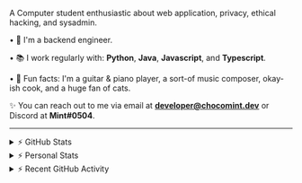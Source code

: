 A Computer student enthusiastic about web application, privacy, ethical hacking, and sysadmin.

• 👾 I'm a backend engineer.

• 📚 I work regularly with: **Python**, **Java**, **Javascript**, and **Typescript**.

• 🍛 Fun facts: I'm a guitar & piano player, a sort-of music composer, okay-ish cook, and a huge fan of cats.

✨ You can reach out to me via email at **developer@chocomint.dev** or Discord at **Mint#0504**.

---

<details>
    <summary>⚡ GitHub Stats</summary>

<img height="150px" align="center" alt="Mint's GitHub Stats" src="https://github-readme-stats-lunarmint.vercel.app/api?username=lunarmint&count_private=true&show_icons=true&hide_title=true&hide_border=true&title_color=00ffdf&icon_color=00ffdf&text_color=141823&bg_color=0,4158d0,c850c0,ffcc70&include_all_commits=false"/>

<img height="150px" align="center" alt="Mint's Most Used Languages" src="https://github-readme-stats-lunarmint.vercel.app/api/top-langs/?username=lunarmint&hide_title=true&hide_border=true&langs_count=8&layout=compact&title_color=141823&bg_color=0,ffcc70,c850c0,4158d0"/>

</details>

<details>
    <summary>⚡ Personal Stats</summary>

<!--START_SECTION:waka-->
![Profile Views](http://img.shields.io/badge/Profile%20Views-0-blue)

![Lines of code](https://img.shields.io/badge/From%20Hello%20World%20I%27ve%20Written-2%20Thousand%20lines%20of%20code-blue)

**I'm a Night 🦉** 

```text
🌞 Morning    115 commits    ████████░░░░░░░░░░░░░░░░░   33.05% 
🌆 Daytime    44 commits     ███░░░░░░░░░░░░░░░░░░░░░░   12.64% 
🌃 Evening    93 commits     ██████░░░░░░░░░░░░░░░░░░░   26.72% 
🌙 Night      96 commits     ███████░░░░░░░░░░░░░░░░░░   27.59%

```
📅 **I'm Most Productive on Friday** 

```text
Monday       55 commits     ████░░░░░░░░░░░░░░░░░░░░░   15.8% 
Tuesday      36 commits     ██░░░░░░░░░░░░░░░░░░░░░░░   10.34% 
Wednesday    47 commits     ███░░░░░░░░░░░░░░░░░░░░░░   13.51% 
Thursday     46 commits     ███░░░░░░░░░░░░░░░░░░░░░░   13.22% 
Friday       75 commits     █████░░░░░░░░░░░░░░░░░░░░   21.55% 
Saturday     39 commits     ██░░░░░░░░░░░░░░░░░░░░░░░   11.21% 
Sunday       50 commits     ███░░░░░░░░░░░░░░░░░░░░░░   14.37%

```


📊 **This Week I Spent My Time On** 

```text
💬 Programming Languages: 
Python                   6 hrs 44 mins       ██████████████████████░░░   90.89% 
TOML                     40 mins             ██░░░░░░░░░░░░░░░░░░░░░░░   9.1% 
PythonStub               0 secs              ░░░░░░░░░░░░░░░░░░░░░░░░░   0.01% 
HTML                     0 secs              ░░░░░░░░░░░░░░░░░░░░░░░░░   0.0%

🔥 Editors: 
PyCharm                  7 hrs 24 mins       █████████████████████████   100.0%

🐱‍💻 Projects: 
project1                 5 hrs 51 mins       ███████████████████░░░░░░   79.13% 
Chiya                    1 hr 28 mins        █████░░░░░░░░░░░░░░░░░░░░   19.87% 
Unknown Project          4 mins              ░░░░░░░░░░░░░░░░░░░░░░░░░   0.99% 
spotipyn                 0 secs              ░░░░░░░░░░░░░░░░░░░░░░░░░   0.0%

💻 Operating System: 
Windows                  7 hrs 24 mins       █████████████████████████   100.0%

```

**I Mostly Code in Python** 

```text
Python                   6 repos             ██████░░░░░░░░░░░░░░░░░░░   26.09% 
C                        5 repos             █████░░░░░░░░░░░░░░░░░░░░   21.74% 
JavaScript               3 repos             ███░░░░░░░░░░░░░░░░░░░░░░   13.04% 
Java                     3 repos             ███░░░░░░░░░░░░░░░░░░░░░░   13.04% 
Clojure                  2 repos             ██░░░░░░░░░░░░░░░░░░░░░░░   8.7%

```



 Last Updated on 11/02/2022 06:52:41 UTC
<!--END_SECTION:waka-->

</details>

<details>
    <summary>⚡ Recent GitHub Activity</summary>

<!--START_SECTION:activity-->
1. 💪 Opened PR [#6](https://github.com/gmaldona/OpenLiberty-Demo/pull/6) in [gmaldona/OpenLiberty-Demo](https://github.com/gmaldona/OpenLiberty-Demo)
2. 💪 Opened PR [#3](https://github.com/gmaldona/OpenLiberty-Demo/pull/3) in [gmaldona/OpenLiberty-Demo](https://github.com/gmaldona/OpenLiberty-Demo)
3. 💪 Opened PR [#133](https://github.com/ranimepiracy/chiya/pull/133) in [ranimepiracy/chiya](https://github.com/ranimepiracy/chiya)
4. 🗣 Commented on [#132](https://github.com/ranimepiracy/chiya/issues/132) in [ranimepiracy/chiya](https://github.com/ranimepiracy/chiya)
5. 🎉 Merged PR [#6](https://github.com/lunarmint/spotipyn/pull/6) in [lunarmint/spotipyn](https://github.com/lunarmint/spotipyn)
<!--END_SECTION:activity-->

</details>
